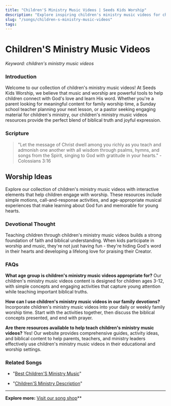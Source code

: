 ```yaml
---
title: "Children'S Ministry Music Videos | Seeds Kids Worship"
description: "Explore inspiring children's ministry music videos for children's worship and faith development. Biblical music resources for families and ministry."
slug: "/songs/children-s-ministry-music-videos"
tags:
---
```


# Children'S Ministry Music Videos

_Keyword: children's ministry music videos_

### Introduction

Welcome to our collection of children's ministry music videos! At Seeds Kids Worship, we believe that music and worship are powerful tools to help children connect with God's love and learn His word. Whether you're a parent looking for meaningful content for family worship time, a Sunday school teacher planning your next lesson, or a pastor seeking engaging material for children's ministry, our children's ministry music videos resources provide the perfect blend of biblical truth and joyful expression.

### Scripture

> "Let the message of Christ dwell among you richly as you teach and admonish one another with all wisdom through psalms, hymns, and songs from the Spirit, singing to God with gratitude in your hearts." - Colossians 3:16

## Worship Ideas

Explore our collection of children's ministry music videos with interactive elements that help children engage with worship. These resources include simple motions, call-and-response activities, and age-appropriate musical experiences that make learning about God fun and memorable for young hearts.

### Devotional Thought

Teaching children through children's ministry music videos builds a strong foundation of faith and biblical understanding. When kids participate in worship and music, they're not just having fun - they're hiding God's word in their hearts and developing a lifelong love for praising their Creator.

### FAQs

**What age group is children's ministry music videos appropriate for?**
Our children's ministry music videos content is designed for children ages 3-12, with simple concepts and engaging activities that capture young attention while teaching important biblical truths.

**How can I use children's ministry music videos in our family devotions?**
Incorporate children's ministry music videos into your daily or weekly family worship time. Start with the activities together, then discuss the biblical concepts presented, and end with prayer.

**Are there resources available to help teach children's ministry music videos?**
Yes! Our website provides comprehensive guides, activity ideas, and biblical content to help parents, teachers, and ministry leaders effectively use children's ministry music videos in their educational and worship settings.

### Related Songs

- "[Best Children'S Ministry Music](/songs/best-children-s-ministry-music/)"

- "[Children'S Ministry Description](/songs/children-s-ministry-description/)"

---

**Explore more:** [Visit our song shop](https://seedskidsworship.com/shop)**

<!-- Schema Markup -->
<script type="application/ld+json">
{
  "@context": "https://schema.org",
  "@type": "MusicRecording",
  "name": "Children'S Ministry Music Videos",
  "byArtist": {
    "@type": "MusicGroup",
    "name": "Seeds Kids Worship"
  },
  "isFamilyFriendly": true,
  "url": "https://seedskidsworship.com/songs/children-s-ministry-music-videos/"
}
</script>